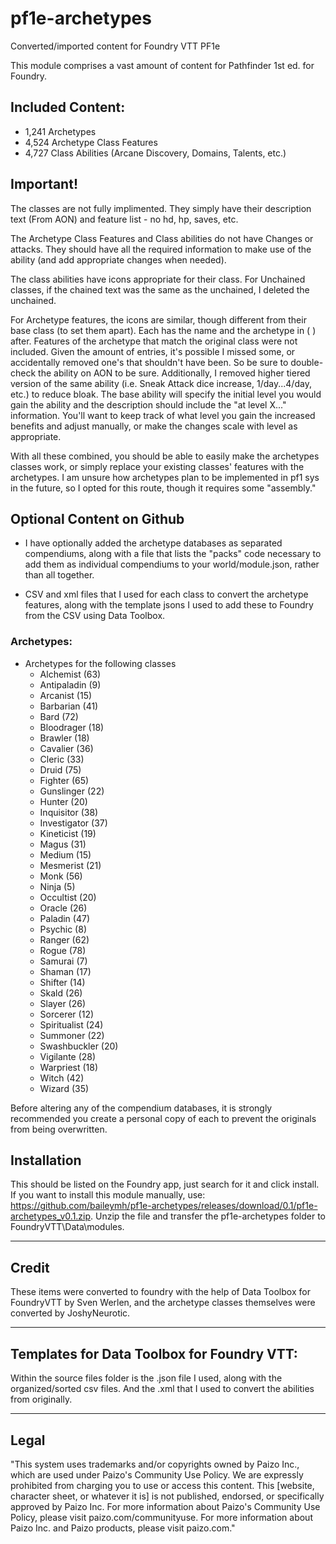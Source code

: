 # pf1e-archetypes

Converted/imported content for Foundry VTT PF1e

This module comprises a vast amount of content for Pathfinder 1st ed. for Foundry.

## Included Content:

- 1,241 Archetypes
- 4,524 Archetype Class Features 
- 4,727 Class Abilities (Arcane Discovery, Domains, Talents, etc.)

## Important! 

The classes are not fully implimented. They simply have their description text (From AON) and feature list - no hd, hp, saves, etc. 

The Archetype Class Features and Class abilities do not have Changes or attacks. They should have all the required information to make use of the ability (and add appropriate changes when needed). 

The class abilities have icons appropriate for their class. For Unchained classes, if the chained text was the same as the unchained, I deleted the unchained. 

For Archetype features, the icons are similar, though different from their base class (to set them apart). Each has the name and the archetype in ( ) after. Features of the archetype that match the original class were not included. Given the amount of entries, it's possible I missed some, or accidentally removed one's that shouldn't have been. So be sure to double-check the ability on AON to be sure. Additionally, I removed higher tiered version of the same ability (i.e. Sneak Attack dice increase, 1/day...4/day, etc.) to reduce bloak. The base ability will specify the initial level you would gain the ability and the description should include the "at level X..." information. You'll want to keep track of what level you gain the increased benefits and adjust manually, or make the changes scale with level as appropriate.

With all these combined, you should be able to easily make the archetypes classes work, or simply replace your existing classes' features with the archetypes. I am unsure how archetypes plan to be implemented in pf1 sys in the future, so I opted for this route, though it requires some "assembly."

## Optional Content on Github
- I have optionally added the archetype databases as separated compendiums, along with a file that lists the "packs" code necessary to add them as individual compendiums to your world/module.json, rather than all together.

- CSV and xml files that I used for each class to convert the archetype features, along with the template jsons I used to add these to Foundry from the CSV using Data Toolbox.

### Archetypes: 
 - Archetypes for the following classes
    - Alchemist (63)
    - Antipaladin (9)
	- Arcanist (15)
	- Barbarian (41)
	- Bard (72)
	- Bloodrager (18)
	- Brawler (18)
	- Cavalier (36)
	- Cleric (33)
	- Druid (75)
	- Fighter (65)
	- Gunslinger (22)
	- Hunter (20)
    - Inquisitor (38)
    - Investigator (37)
    - Kineticist (19)
    - Magus (31)
    - Medium (15)
    - Mesmerist (21)
    - Monk (56)
    - Ninja (5)
    - Occultist (20)
	- Oracle (26)
	- Paladin (47)
    - Psychic (8)
    - Ranger (62)
    - Rogue (78)
    - Samurai (7)
    - Shaman (17)
    - Shifter (14)
    - Skald (26)
    - Slayer (26)
    - Sorcerer (12)
    - Spiritualist (24)
    - Summoner (22)
    - Swashbuckler (20)
    - Vigilante (28)
    - Warpriest (18)
    - Witch (42)
	- Wizard (35)


Before altering any of the compendium databases, it is strongly recommended you create a personal copy of each to prevent the originals from being overwritten.

## Installation

This should be listed on the Foundry app, just search for it and click install. 
If you want to install this module manually, use:  https://github.com/baileymh/pf1e-archetypes/releases/download/0.1/pf1e-archetypes_v0.1.zip.
Unzip the file and transfer the pf1e-archetypes folder to FoundryVTT\Data\modules.

----------------
## Credit
These items were converted to foundry with the help of Data Toolbox for FoundryVTT by Sven Werlen, and the archetype classes themselves were converted by JoshyNeurotic.

------------------------------
## Templates for Data Toolbox for Foundry VTT:
Within the source files folder is the .json file I used, along with the organized/sorted csv files. And the .xml that I used to convert the abilities from originally. 

-------

## Legal
"This system uses trademarks and/or copyrights owned by Paizo Inc., which are used under Paizo's Community Use Policy. We are expressly prohibited from charging you to use or access this content. This [website, character sheet, or whatever it is] is not published, endorsed, or specifically approved by Paizo Inc. For more information about Paizo's Community Use Policy, please visit paizo.com/communityuse. For more information about Paizo Inc. and Paizo products, please visit paizo.com."
